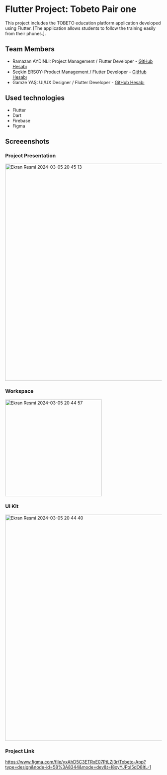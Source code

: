 # Flutter Project: Tobeto Pair one

This project includes the TOBETO education platform application developed using Flutter. [The application allows students to follow the training easily from their phones.].

## Team Members

- Ramazan AYDINLI: Project Management / Flutter Developer - [GitHub Hesabı](https://github.com/aydnlramazan)
- Seçkin ERSOY: Product Management / Flutter Developer - [GitHub Hesabı](https://github.com/seckinersoy)
- Gamze YAŞ: UI/UX Designer / Flutter Developer - [GitHub Hesabı](https://github.com/gamzeyas)

## Used technologies

- Flutter
- Dart
- Firebase
- Figma

## Screeenshots 


### Project Presentation
<img width="698" alt="Ekran Resmi 2024-03-05 20 45 13" src="https://github.com/aydnlramazan/tobeto_pair_one/assets/106530954/759836fd-5047-4300-bf42-2c55e9794dcd">

### Workspace
<img width="311" alt="Ekran Resmi 2024-03-05 20 44 57" src="https://github.com/aydnlramazan/tobeto_pair_one/assets/106530954/0acf80bb-ea1a-407d-8a87-aff4ea5a472b">


### UI Kit
<img width="727" alt="Ekran Resmi 2024-03-05 20 44 40" src="https://github.com/aydnlramazan/tobeto_pair_one/assets/106530954/0e813765-f3ef-478d-8e40-f9d07387016b">

### Project Link
https://www.figma.com/file/yxAhD5C3ETRxE07PtLZj3r/Tobeto-App?type=design&node-id=58%3A8344&mode=dev&t=I8xyYJPoI5dO8ItL-1
